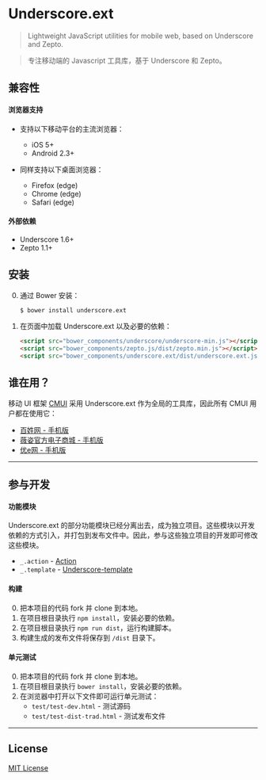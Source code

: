 # Underscore.ext

> Lightweight JavaScript utilities for mobile web, based on Underscore and Zepto.

> 专注移动端的 Javascript 工具库，基于 Underscore 和 Zepto。

## 兼容性

#### 浏览器支持

* 支持以下移动平台的主流浏览器：
    * iOS 5+
    * Android 2.3+

* 同样支持以下桌面浏览器：
    * Firefox (edge)
    * Chrome (edge)
    * Safari (edge)

#### 外部依赖

* Underscore 1.6+
* Zepto 1.1+

## 安装

0. 通过 Bower 安装：
    ```sh
    $ bower install underscore.ext
    ```

0. 在页面中加载 Underscore.ext 以及必要的依赖：
    ```html
    <script src="bower_components/underscore/underscore-min.js"></script>
    <script src="bower_components/zepto.js/dist/zepto.min.js"></script>
    <script src="bower_components/underscore.ext/dist/underscore.ext.js"></script>
    ```

## 谁在用？

移动 UI 框架 [CMUI](https://github.com/CMUI/CMUI) 采用 Underscore.ext 作为全局的工具库，因此所有 CMUI 用户都在使用它：

* [百姓网 - 手机版](http://m.baixing.com/)
* [薇姿官方电子商城 - 手机版](http://m.vichy.com.cn/)
* [优e网 - 手机版](http://m.uemall.com/)

***

## 参与开发

#### 功能模块

Underscore.ext 的部分功能模块已经分离出去，成为独立项目。这些模块以开发依赖的方式引入，并打包到发布文件中。因此，参与这些独立项目的开发即可修改这些模块。

* `_.action` - [Action](https://github.com/cssmagic/action)
* `_.template` - [Underscore-template](https://github.com/cssmagic/underscore-template)

#### 构建

0. 把本项目的代码 fork 并 clone 到本地。
0. 在项目根目录执行 `npm install`，安装必要的依赖。
0. 在项目根目录执行 `npm run dist`，运行构建脚本。
0. 构建生成的发布文件将保存到 `/dist` 目录下。

#### 单元测试

0. 把本项目的代码 fork 并 clone 到本地。
0. 在项目根目录执行 `bower install`，安装必要的依赖。
0. 在浏览器中打开以下文件即可运行单元测试：
	* `test/test-dev.html` - 测试源码
	* `test/test-dist-trad.html` - 测试发布文件

***

## License

[MIT License](http://www.opensource.org/licenses/mit-license.php)
